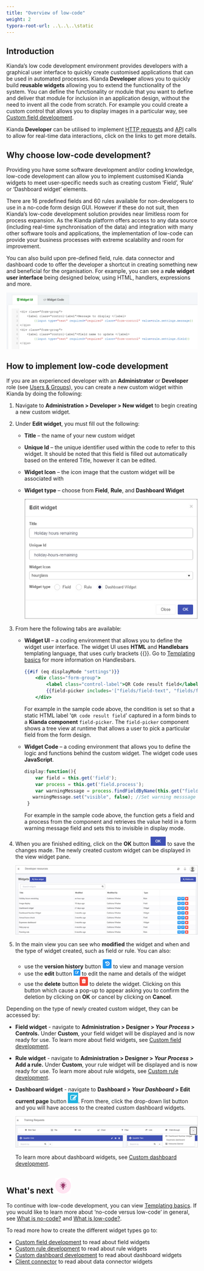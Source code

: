 ```yaml
---
title: "Overview of low-code"
weight: 2
typora-root-url: ..\..\..\static
---
```


## Introduction

Kianda’s low code development environment provides developers with a graphical user interface to quickly create customised applications that can be used in automated processes. Kianda **Developer** allows you to quickly build **reusable widgets** allowing you to extend the functionality of the system. You can define the functionality or module that you want to define and deliver that module for inclusion in an application design, without the need to invent all the code from scratch. For example you could create a custom control that allows you to display images in a particular way, see [Custom field development](/docs/low-code/field-widget/).

Kianda **Developer** can be utilised to implement [HTTP requests](/docs/low-code/webhooks/) and [API](/docs/apis/) calls to allow for real-time data interactions, click on the links to get more details.


## Why choose low-code development? 

Providing you have some software development and/or coding knowledge, low-code development can allow you to implement customised Kianda widgets to meet user-specific needs such as creating custom ‘Field’, ‘Rule’ or ‘Dashboard widget’ elements.

There are 16 predefined fields and 60 rules available for non-developers to use in a no-code form design GUI. However if these do not suit, then Kianda’s low-code development solution provides near limitless room for process expansion. As the Kianda platform offers access to any data source (including real-time synchronisation of the data) and integration with many other software tools and applications, the implementation of low-code can provide your business processes with extreme scalability and room for improvement.

You can also build upon pre-defined field, rule. data connector and dashboard code to offer the developer a shortcut in creating something new and beneficial for the organisation. For example, you can see a **rule widget user interface** being designed below, using HTML, handlers, expressions and more.

![Rule widget UI](/images/rulewidgetui150.PNG) 



## How to implement low-code development 

If you are an experienced developer with an **Administrator** or **Developer** role (see [Users & Groups](/docs/platform/administration/users/)), you can create a new custom widget within Kianda by doing the following: 

1. Navigate to **Administration > Developer > New widget** to begin creating a new custom widget.

2. Under **Edit widget**, you must fill out the following: 

   * **Title** – the name of your new custom widget

   * **Unique Id** – the unique identifier used within the code to refer to this widget. It should be noted that this field is filled out automatically based on the entered Title, however it can be edited.

   * **Widget Icon** – the icon image that the custom widget will be associated with

   * **Widget type** – choose from **Field**, **Rule**, and **Dashboard Widget**

     ![Edit widget screen](/images/dashboard-widget-holiday.jpg) 

3. From here the following tabs are available:
   * **Widget UI** – a coding environment that allows you to define the widget user interface. The widget UI uses **HTML** and **Handlebars** templating language,  that uses curly brackets {{}}. Go to [Templating basics](/docs/low-code/templating-basics/) for more information on Handlesbars.

     ```handlebars
     {{#if (eq displayMode "settings")}}
         <div class="form-group">
             <label class="control-label">QR Code result field</label>
             {{field-picker includes='["fields/field-text", "fields/field-textbox"]' required=true process=process value=field.settings.resultField}}
         </div>
     ```

     For example in the sample code above, the condition is set so that a static HTML label '`QR code result field`' captured in a form binds to a **Kianda component** `field-picker`. The `field-picker` component shows a tree view at runtime that allows a user to pick a particular field from the form design. 

   * **Widget Code** – a coding environment that allows you to define the logic and functions behind the custom widget. The widget code uses **JavaScript**.

     ```javascript
     display:function(){
         var field = this.get('field');
         var process = this.get('field.process');
         var warningMessage = process.findFieldByName(this.get("field.settings.warningMessage.name")); //Retrieve the warning message field
     	warningMessage.set("visible", false); //Set warning messsage field to invisible as we are in display mode
      }
     ```

     For example in the sample code above, the function gets a field and a process from the component and retrieves the value held in a form warning message field and sets this to invisible in display mode. 

4. When you are finished editing, click on the **OK** button ![update button](/images/ok.png) to save the changes made. The newly created custom widget can be displayed in the view widget pane. 

   ![Main widget view](/images/developer-resources-view.jpg)

5. In the main view you can see who **modified** the widget and when and the type of widget created, such as field or rule. You can also:

   - use the **version history** button ![version history button](/images/version-history-btn.jpg) to view and manage version
   - use the **edit** button ![Edit widget button](/images/edit-widget-button.jpg) to edit the name and details of the widget
   - use the **delete** button ![delete button](/images/delete-btn.jpg) to delete the widget. Clicking on this button which cause a pop-up to appear asking you to confirm the deletion by clicking on **OK** or cancel by clicking on **Cancel**.

Depending on the type of newly created custom widget, they can be accessed by:

* **Field widget** - navigate to **Administration > Designer > *Your Process* > Controls.** Under **Custom**, your field widget will be displayed and is now ready for use. To learn more about field widgets, see [Custom field development](/docs/low-code/field-widget/).

* **Rule widget** - navigate to **Administration > Designer > *Your Process* > Add a rule.** Under **Custom**, your rule widget will be displayed and is now ready for use. To learn more about rule widgets, see [Custom rule development](/docs/low-code/rule-widget/).

* **Dashboard widget** - navigate to **Dashboard > *Your Dashboard* > Edit current page** button ![edit current page button](/images/edit_orig.png). From there, click the drop-down list button and you will have access to the created custom dashboard widgets. 

  ![Custom dashboard widgets drop-down list](/images/custom-dashboard-widgets.jpg)
  
  To learn more about dashboard widgets, see [Custom dashboard development](/docs/low-code/dashboard-widget/).
  
  



## What's next ![Idea icon](/images/18.png)

To continue with low-code development, you can view [Templating basics](/docs/low-code/templating-basics/). If you would like to learn more about ‘no-code versus low-code’ in general, see [What is no-code?](/docs/getting-started/welcome/no-code/) and [What is low-code?](/docs/getting-started/welcome/low-code/). 

To read more how to create the different widget types go to:

- [Custom field development](/docs/low-code/field-widget/) to read about field widgets
- [Custom rule development](/docs/low-code/rule-widget/) to read about rule widgets
- [Custom dashboard development](/docs/low-code/dashboard-widget/) to read about dashboard widgets
- [Client connector](/docs/low-code/client-connector/) to read about data connector widgets



